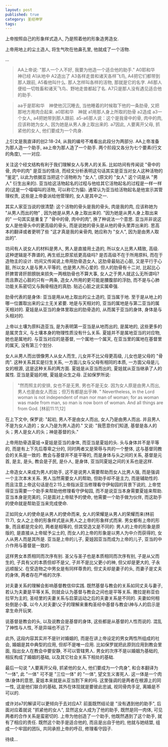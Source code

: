 ```yaml
---
layout: post
published: true
category: 圣经神学
tags:
---
```

上帝按照自己的形象样式造人, 乃是照着他的形象造男造女. 

上帝用地上的尘土造人, 将生气吹在他鼻孔里, 他就成了一个活物.

... 

>AA上帝说: "那人一个人不好, 我要为他造一个适合他的助手." 
A0耶和华　神已经 A1从地中 A2造出了 A3各样走兽和诸天各样飞鸟, A4把它们都带到那人跟前, A5看他叫什么. 那人怎样叫各样的活物, 那就是它的名字. A6那人便给一切牲畜和诸天飞鸟、野地走兽都起了名. A7只是那人没有遇见适合他的助手. 

>aa于是耶和华　神使他沉沉睡去, 当他睡着的时候取下他的一条肋骨, 又把那地方用肉合起来. 
a0耶和华　神就 a1用那人身上所取的肋骨 a2造成 a3一个女人, a4把她带到那人跟前. a5-a6那人说：这个是我骨中的骨, 肉中的肉, 应该称她为女人, 因为她是从男人身上取出来的. a7因此, 人要离开父母, 抓紧他的女人, 他们要成为一个肉身. 

上引文是我直译的创2:18-24, 从我的编号不难看出此段分为两部分. AA上帝准备为那人造一个助手, aa上帝为那人造了一个助手. 两个阶段又各分为七个要素(行文的角度), 一一对应.

关注这个经文结构有利于我们理解女人与男人的关系. 比如坊间有传闻说 "骨中的骨, 肉中的肉" 是亚当的情诗, 而经文分析表明这句话其实是亚当对女人这种活物的 "鉴定", 以此为依据亚当把这个活物称为 "女人", (原文的 "女人" 这个词是从 "男人" 衍生出来的). 亚当给这活物起名的过程与他给其它活物起名的过程是一样一样的(这是一个喵喵叫的活物, 可以称它为猫). 通常认为亚当给活物起名是他宣示其管理权责, 这些是上帝委派给他管理的, 女人是其中之一. 

其实人家亚当说的很清楚: 这个活物的骨头是我的骨头, 肉是我的肉, 应该称她为 "从男人而出的物" , 因为她是从男人身上取出来的. "因为她是从男人身上取出来的" 一句其实是重复了 "骨中的骨, 肉中的肉", 换了种说法一个意思. 亚当并非说这女人是他骨头中的更高级的骨头, 而是说她的骨头是从他的骨头里弄出来的. 思高本的翻译或者更明了些 "这才真是我的亲骨肉, 她应称为 "女人", 因为是由男人取出的". 

坊间有人说女人的材料是男人, 男人是直接用土造的, 所以女人比男人精致, 高级. 这种逻辑是不靠谱的, 再生纸比原浆纸更高级吗? 是否高级不在于所用原料, 而在于造物主的设计. 坊间又传闻说上帝用肋骨造女人, 这肋骨最贴近心脏, 又是平行于心脏, 所以女人是与男人平等的, 也是男人所心爱的. 但人的肋骨有十二对, 比起比心肝脾胃肾肝胆膀胱来损失一两根肋骨也不算大事, 女人之于男人就这么无所谓吗? 而且靠近心脏的只有一两条, 造女人所用的更可能是腰腹部的浮肋, 而不是与心肺功能关系密切又与胸骨相连的真肋. 贴近心脏之说实属牵强.

肋骨代表的是身体: 亚当是用从地上取出的尘土造的, 亚当属于地. 至于是从地上的哪一位置取出来的尘土无关紧要. 地是与天相对的, 亚当的属地是与第二亚当的属天相对的. 夏娃是从亚当的身体里取出的肋骨造的, 从而属于亚当的身体, 身体是与头相对的. 

上帝以土壤为原料造亚当, 是为表明第一亚当是从地而出的, 是属地的, 这些更多的是属灵含义, 与土壤本身的物理性质没有什么关系. 夏娃并不是属地亚当的对应物, 她也是属地的. 与亚当对应的是基督, 一个属地一个属天, 在亚当里的属地在基督里的属天, 没有第三个划分. 

女人从男人而出很像男人从女人而生, 儿女并不比父母更高级, 儿女也是父母的 "骨肉". 这种关系其实是衍生关系, 一方面儿女与父母有相同的本质, 一方面父母是儿女的根源, 这是这种关系的两方面. 夏娃是从亚当而出的, 夏娃就从亚当继承了人的属性. 亚当是夏娃的根, 夏娃是众生之母. 正如保罗所说: 

>"然而照主的安排, 女也不是无男, 男也不是无女. 因为女人原是由男人而出, 男人也是由女人而出；但万有都是出乎神. " 
>Nevertheless, in the Lord woman is not independent of man nor man of woman; for as woman was made from man, so man is now born of woman. And all things are from God.
[林前11:11,12]

在上下文中, 保罗说: "起初, 男人不是由女人而出, 女人乃是由男人而出. 并且男人不是为女人造的；女人乃是为男人造的." 又说: "我愿意你们知道, 基督是各人的头；男人是女人的头；神是基督的头."

上帝用肋骨造夏娃->夏娃是亚当的身体, 而亚当是夏娃的头. 头与身体并不是平等的, 而是有上下先后尊卑之分的, 同时两者又是荣辱与共的一个整体, 这与基督同教会的关系是一致的. 教会与基督并不是平等的, 而是身体与头之间的关系, 基督是元首, 是主, 是头, 教会是子民, 是仆人, 是身体, 亚当同夏娃之间的关系也是这样.

上帝造女人来成为男人的助手, 这不是说男人需要帮助而女人比男人强, 而是强调一个主次本末关系. 男人当然需要女人的帮助, 但助手却不是主力, 而是辅助性的. 而且注意上帝这句话是在2:15上帝指派亚当修理看守伊甸园的背景下说的, 上帝觉得亚当需要一个助手来帮助他修理看守伊甸园, 而不是说亚当本身需要夏娃来帮助. 亚当本身是完美的, 只是面对上帝赋予的使命, 他需要一个助手做为伙伴, 而这助手的使命就是帮助亚当来完成使命.

正如同女人的使命是从男人的使命而来, 女人的荣耀是从男人的荣耀而来(林前11:7), 女人之上帝的形象样式是从男人之上帝的形象样式而来. 男女都有上帝的形象, 而且都是完全的, 两者是相等的, 但其受造又是不同的: 男人的上帝的形象是原版的, 是直接从上帝赋予尘土的, 而女人的上帝的形象是以男人为中介而获得的, 女人从男人而是其所是. 亚当是上帝的儿子, 夏娃因亚当而成为上帝的儿子, 亚当的中介作用与基督是一致的.

这样男女本质相同而次序有别. 圣父与圣子也是本质相同而次序有别, 子是从父而生的, 子具有父的本质但却不是父, 子并不是比父更小的神, 但父却是更大的, 子永远顺服父. 在受造物之中男女是有同样尊贵的, 但丈夫却是妻子的头, 而妻子是丈夫的身体, 两者存在严格的次序. 

对夫妻关系的理解会影响基督教信仰实践. 既然基督与教会的关系如同丈夫与妻子, 若认为夫妻是平等关系, 则就会认为基督与教会之间也是平等关系. 撒拉是称亚伯拉罕为主的, 圣经里的夫妻关系与启蒙运动之后的夫妻关系是不同的. 夫妻如何相处倒是小事, 以今人对夫妻\父子的理解来重构圣经中基督与教会\神与人的启示是拿生命开玩笑.

说基督是教会的头, 以及说教会是基督的身体, 这些都是从基督的人性而说的. 混乱了神性与人性, 不是异端也不远了.

此外, 这段内容其实并不是针对婚姻的, 而是在讲上帝设定的男女两性所组成的社会, 婚姻是其中典型的应用, 但却不是唯一应用. 比如保罗就把此原则应用到教会里面, 指出女人在教会中要安静, 不可以管辖男人. 男女的次序不是以婚姻为基础的, 相反构成了婚姻的基础, 以及其它社会关系下相处的基础.

最后一句说 "人要离开父母, 抓紧他的女人, 他们要成为一个肉身", 和合本翻译为 "一体", 此 "一体" 可不是 "三位一体" 的 "一体", 望文生义害死人. 这一体是一个肉体/身体的意思, 夏娃本来就是从亚当割下来的吗. 这里强调的是两者在根源上的同一性, 这是他们联合的基础, 其外在体现就是要彼此忠诚, 视同骨肉手足, 离婚是不可以的.

或许对a7的解读可以更倾向于去对应A7. 前面既然结论是 "没有遇到他的助手", 后面对应着就说 "抓紧他的女人", 显然这女人成为了他的助手, 既然是同一肉体, 可见两者的合作关系是蛮密切的. 上帝为他创造了一个助手, 他既然遇到了这个助手, 就有了相应的责任. 既然这个助手是适合他的, 而且是出自于他的, 他就与她结盟, 组成一个牢固的团队, 共同承担上帝的呼召, 修理看守园子.

待续...